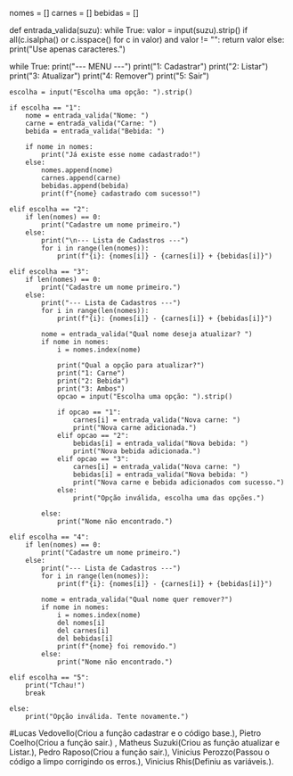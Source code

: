 nomes = []
carnes = []
bebidas = []

def entrada_valida(suzu):
    while True:
        valor = input(suzu).strip()
        if all(c.isalpha() or c.isspace() for c in valor) and valor != "":
            return valor
        else:
            print("Use apenas caracteres.")

while True:
    print("--- MENU ---")
    print("1: Cadastrar")
    print("2: Listar")
    print("3: Atualizar")
    print("4: Remover")
    print("5: Sair")

    escolha = input("Escolha uma opção: ").strip()

    if escolha == "1":
        nome = entrada_valida("Nome: ")
        carne = entrada_valida("Carne: ")
        bebida = entrada_valida("Bebida: ")

        if nome in nomes:
            print("Já existe esse nome cadastrado!")
        else:
            nomes.append(nome)
            carnes.append(carne)
            bebidas.append(bebida)
            print(f"{nome} cadastrado com sucesso!")

    elif escolha == "2":
        if len(nomes) == 0:
            print("Cadastre um nome primeiro.")
        else:
            print("\n--- Lista de Cadastros ---")
            for i in range(len(nomes)):
                print(f"{i}: {nomes[i]} - {carnes[i]} + {bebidas[i]}")

    elif escolha == "3":
        if len(nomes) == 0:
            print("Cadastre um nome primeiro.")
        else:
            print("--- Lista de Cadastros ---")
            for i in range(len(nomes)):
                print(f"{i}: {nomes[i]} - {carnes[i]} + {bebidas[i]}")
            
            nome = entrada_valida("Qual nome deseja atualizar? ")
            if nome in nomes:
                i = nomes.index(nome)

                print("Qual a opção para atualizar?")
                print("1: Carne")
                print("2: Bebida")
                print("3: Ambos")
                opcao = input("Escolha uma opção: ").strip()

                if opcao == "1":
                    carnes[i] = entrada_valida("Nova carne: ")
                    print("Nova carne adicionada.")
                elif opcao == "2":
                    bebidas[i] = entrada_valida("Nova bebida: ")
                    print("Nova bebida adicionada.")
                elif opcao == "3":
                    carnes[i] = entrada_valida("Nova carne: ")
                    bebidas[i] = entrada_valida("Nova bebida: ")
                    print("Nova carne e bebida adicionados com sucesso.")
                else:
                    print("Opção inválida, escolha uma das opções.")

            else:
                print("Nome não encontrado.")

    elif escolha == "4":
        if len(nomes) == 0:
            print("Cadastre um nome primeiro.")
        else:
            print("--- Lista de Cadastros ---")
            for i in range(len(nomes)):
                print(f"{i}: {nomes[i]} - {carnes[i]} + {bebidas[i]}")
            
            nome = entrada_valida("Qual nome quer remover?")
            if nome in nomes:
                i = nomes.index(nome)
                del nomes[i]
                del carnes[i]
                del bebidas[i]
                print(f"{nome} foi removido.")
            else:
                print("Nome não encontrado.")

    elif escolha == "5":
        print("Tchau!")
        break

    else:
        print("Opção inválida. Tente novamente.")








  #Lucas Vedovello(Criou a função cadastrar e o código base.), Pietro Coelho(Criou a função sair.) , Matheus Suzuki(Criou as função atualizar e Listar.), Pedro Raposo(Criou a função sair.), Vinicius Perozzo(Passou o código a limpo corrigindo os erros.), Vinicius Rhis(Definiu as variáveis.).
  
